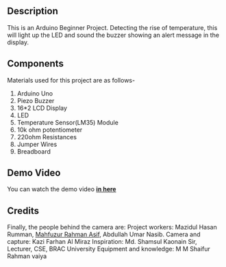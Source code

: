 ## Description
This is an Arduino Beginner Project. Detecting the rise of temperature, this will light up the LED and sound the buzzer showing an alert message in the display. 

## Components
Materials used for this project are as follows-
1. Arduino Uno
2. Piezo Buzzer
3. 16*2 LCD Display
4. LED
5. Temperature Sensor(LM35) Module
6. 10k ohm potentiometer
7. 220ohm Resistances
8. Jumper Wires
9. Breadboard

## Demo Video
You can watch the demo video **[in here](https://www.youtube.com/watch?v=AuGqpuFIS_E)**

## Credits
Finally, the people behind the camera are:
Project workers: Mazidul Hasan Rumman, [Mahfuzur Rahman Asif](https://mahfuzasif.github.io/), Abdullah Umar Nasib.
Camera and capture: Kazi Farhan Al Miraz
Inspiration: Md. Shamsul Kaonain Sir, Lecturer, CSE, BRAC University
Equipment and knowledge: M M Shaifur Rahman vaiya